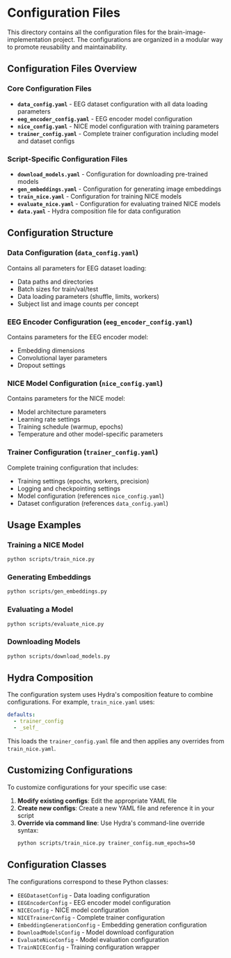 # Configuration Files

This directory contains all the configuration files for the brain-image-implementation project. The configurations are organized in a modular way to promote reusability and maintainability.

## Configuration Files Overview

### Core Configuration Files

- **`data_config.yaml`** - EEG dataset configuration with all data loading parameters
- **`eeg_encoder_config.yaml`** - EEG encoder model configuration
- **`nice_config.yaml`** - NICE model configuration with training parameters
- **`trainer_config.yaml`** - Complete trainer configuration including model and dataset configs

### Script-Specific Configuration Files

- **`download_models.yaml`** - Configuration for downloading pre-trained models
- **`gen_embeddings.yaml`** - Configuration for generating image embeddings
- **`train_nice.yaml`** - Configuration for training NICE models
- **`evaluate_nice.yaml`** - Configuration for evaluating trained NICE models
- **`data.yaml`** - Hydra composition file for data configuration

## Configuration Structure

### Data Configuration (`data_config.yaml`)
Contains all parameters for EEG dataset loading:
- Data paths and directories
- Batch sizes for train/val/test
- Data loading parameters (shuffle, limits, workers)
- Subject list and image counts per concept

### EEG Encoder Configuration (`eeg_encoder_config.yaml`)
Contains parameters for the EEG encoder model:
- Embedding dimensions
- Convolutional layer parameters
- Dropout settings

### NICE Model Configuration (`nice_config.yaml`)
Contains parameters for the NICE model:
- Model architecture parameters
- Learning rate settings
- Training schedule (warmup, epochs)
- Temperature and other model-specific parameters

### Trainer Configuration (`trainer_config.yaml`)
Complete training configuration that includes:
- Training settings (epochs, workers, precision)
- Logging and checkpointing settings
- Model configuration (references `nice_config.yaml`)
- Dataset configuration (references `data_config.yaml`)

## Usage Examples

### Training a NICE Model
```bash
python scripts/train_nice.py
```

### Generating Embeddings
```bash
python scripts/gen_embeddings.py
```

### Evaluating a Model
```bash
python scripts/evaluate_nice.py
```

### Downloading Models
```bash
python scripts/download_models.py
```

## Hydra Composition

The configuration system uses Hydra's composition feature to combine configurations. For example, `train_nice.yaml` uses:

```yaml
defaults:
  - trainer_config
  - _self_
```

This loads the `trainer_config.yaml` file and then applies any overrides from `train_nice.yaml`.

## Customizing Configurations

To customize configurations for your specific use case:

1. **Modify existing configs**: Edit the appropriate YAML file
2. **Create new configs**: Create a new YAML file and reference it in your script
3. **Override via command line**: Use Hydra's command-line override syntax:
   ```bash
   python scripts/train_nice.py trainer_config.num_epochs=50
   ```

## Configuration Classes

The configurations correspond to these Python classes:
- `EEGDatasetConfig` - Data loading configuration
- `EEGEncoderConfig` - EEG encoder model configuration  
- `NICEConfig` - NICE model configuration
- `NICETrainerConfig` - Complete trainer configuration
- `EmbeddingGenerationConfig` - Embedding generation configuration
- `DownloadModelsConfig` - Model download configuration
- `EvaluateNiceConfig` - Model evaluation configuration
- `TrainNICEConfig` - Training configuration wrapper 